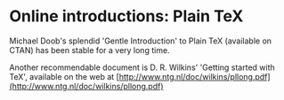 # Online introductions: Plain TeX




Michael Doob's splendid 'Gentle Introduction' to Plain TeX
(available on CTAN) has been stable for a very long time.


Another recommendable document is D. R.&nbsp;Wilkins' 'Getting started with TeX',
available on the web at
[http://www.ntg.nl/doc/wilkins/pllong.pdf](http://www.ntg.nl/doc/wilkins/pllong.pdf)


